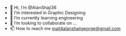 - 👋 Hi, I’m @AlanShaji36
- 👀 I’m interested in Graphic Designing
- 🌱 I’m currently learning engineering
- 💞️ I’m looking to collaborate on ...
- 📫 How to reach me mail4alanshajigeorge@gmail.com

<!---
AlanShaji36/AlanShaji36 is a ✨ special ✨ repository because its `README.md` (this file) appears on your GitHub profile.
You can click the Preview link to take a look at your changes.
--->
